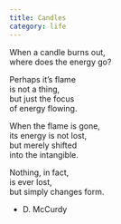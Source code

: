 ```yaml
---
title: Candles
category: life
---
```


When a candle burns out,  
where does the energy go?  
  
Perhaps it’s flame   
is not a thing,  
but just the focus  
of energy flowing.  
  
When the flame is gone,  
its energy is not lost,  
but merely shifted  
into the intangible.  
  
Nothing, in fact,  
is ever lost,  
but simply changes form.  
  
- D. McCurdy  
